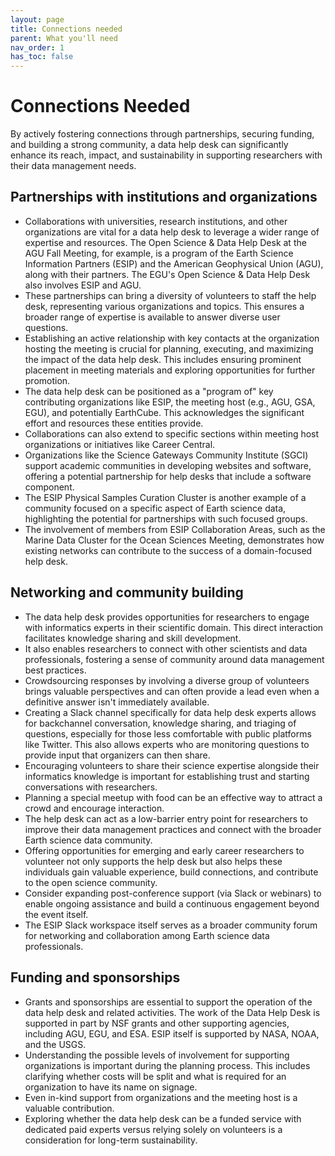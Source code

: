 ```yaml
---
layout: page
title: Connections needed
parent: What you'll need
nav_order: 1
has_toc: false
---
```


# Connections Needed

By actively fostering connections through partnerships, securing funding, and
building a strong community, a data help desk can significantly enhance its
reach, impact, and sustainability in supporting researchers with their data
management needs.

## Partnerships with institutions and organizations

-   Collaborations with universities, research institutions, and other
    organizations are vital for a data help desk to leverage a wider range of
    expertise and resources. The Open Science & Data Help Desk at the AGU Fall
    Meeting, for example, is a program of the Earth Science Information Partners
    (ESIP) and the American Geophysical Union (AGU), along with their partners.
    The EGU's Open Science & Data Help Desk also involves ESIP and AGU.
-   These partnerships can bring a diversity of volunteers to staff the help
    desk, representing various organizations and topics. This ensures a broader
    range of expertise is available to answer diverse user questions.
-   Establishing an active relationship with key contacts at the organization
    hosting the meeting is crucial for planning, executing, and maximizing the
    impact of the data help desk. This includes ensuring prominent placement in
    meeting materials and exploring opportunities for further promotion.
-   The data help desk can be positioned as a "program of" key contributing
    organizations like ESIP, the meeting host (e.g., AGU, GSA, EGU), and
    potentially EarthCube. This acknowledges the significant effort and
    resources these entities provide.
-   Collaborations can also extend to specific sections within meeting host
    organizations or initiatives like Career Central.
-   Organizations like the Science Gateways Community Institute (SGCI) support
    academic communities in developing websites and software, offering a
    potential partnership for help desks that include a software component.
-   The ESIP Physical Samples Curation Cluster is another example of a community
    focused on a specific aspect of Earth science data, highlighting the
    potential for partnerships with such focused groups.
-   The involvement of members from ESIP Collaboration Areas, such as the Marine
    Data Cluster for the Ocean Sciences Meeting, demonstrates how existing
    networks can contribute to the success of a domain-focused help desk.

## Networking and community building

-   The data help desk provides opportunities for researchers to engage with
    informatics experts in their scientific domain. This direct interaction
    facilitates knowledge sharing and skill development.
-   It also enables researchers to connect with other scientists and data
    professionals, fostering a sense of community around data management best
    practices.
-   Crowdsourcing responses by involving a diverse group of volunteers brings
    valuable perspectives and can often provide a lead even when a definitive
    answer isn't immediately available.
-   Creating a Slack channel specifically for data help desk experts allows for
    backchannel conversation, knowledge sharing, and triaging of questions,
    especially for those less comfortable with public platforms like Twitter.
    This also allows experts who are monitoring questions to provide input that
    organizers can then share.
-   Encouraging volunteers to share their science expertise alongside their
    informatics knowledge is important for establishing trust and starting
    conversations with researchers.
-   Planning a special meetup with food can be an effective way to attract a
    crowd and encourage interaction.
-   The help desk can act as a low-barrier entry point for researchers to
    improve their data management practices and connect with the broader Earth
    science data community.
-   Offering opportunities for emerging and early career researchers to
    volunteer not only supports the help desk but also helps these individuals
    gain valuable experience, build connections, and contribute to the open
    science community.
-   Consider expanding post-conference support (via Slack or webinars) to enable
    ongoing assistance and build a continuous engagement beyond the event
    itself.
-   The ESIP Slack workspace itself serves as a broader community forum for
    networking and collaboration among Earth science data professionals.

## Funding and sponsorships

-   Grants and sponsorships are essential to support the operation of the data
    help desk and related activities. The work of the Data Help Desk is
    supported in part by NSF grants and other supporting agencies, including
    AGU, EGU, and ESA. ESIP itself is supported by NASA, NOAA, and the USGS.
-   Understanding the possible levels of involvement for supporting
    organizations is important during the planning process. This includes
    clarifying whether costs will be split and what is required for an
    organization to have its name on signage.
-   Even in-kind support from organizations and the meeting host is a valuable
    contribution.
-   Exploring whether the data help desk can be a funded service with dedicated
    paid experts versus relying solely on volunteers is a consideration for
    long-term sustainability.
